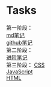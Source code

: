 # Tasks
第一阶段：    
 [md笔记](https://github.com/kkzjyy/Tasks/blob/main/Markdown%20%20note.md)   
   [github笔记](https://github.com/kkzjyy/Tasks/blob/main/Github1.md)    
第二阶段：    
[进阶笔记](https://github.com/kkzjyy/Tasks/blob/main/github2%EF%BC%9A.md)   
第三阶段：
[CSS](https://github.com/kkzjyy/Tasks/blob/master/CSS%E5%AD%A6%E4%B9%A0.assets/CSS%E5%AD%A6%E4%B9%A0.md)    
[JavaScript](https://github.com/kkzjyy/Tasks/blob/master/JavaScript%E5%AD%A6%E4%B9%A0.assets/JavaScript%E5%AD%A6%E4%B9%A0.md)    
[HTML](https://github.com/kkzjyy/Tasks/blob/main/%E9%98%B6%E6%AE%B5%E4%B8%89/HTML%E5%AD%A6%E4%B9%A0.md)      
